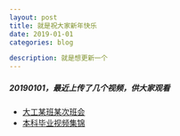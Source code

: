 ```yaml
---
layout: post
title: 就是祝大家新年快乐
date: 2019-01-01
categories: blog

description: 就是想更新一个
---
```



##### 20190101，最近上传了几个视频，供大家观看
- [大工某班某次班会](https://www.bilibili.com/video/av39135311/)
- [本科毕业视频集锦](https://www.bilibili.com/video/av39765933/)
